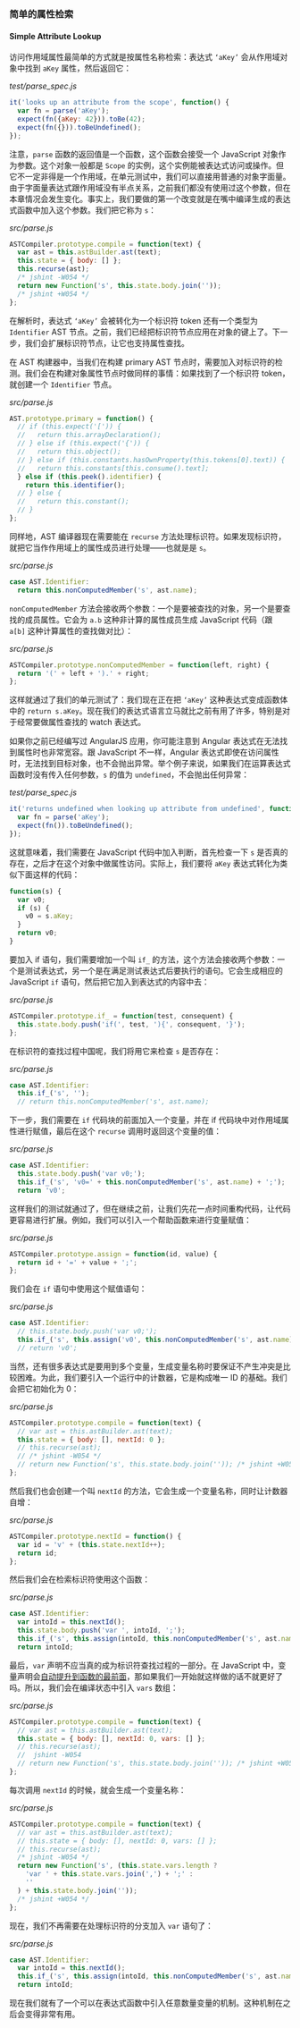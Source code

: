 ### 简单的属性检索
#### Simple Attribute Lookup

访问作用域属性最简单的方式就是按属性名称检索：表达式 `‘aKey’` 会从作用域对象中找到 `aKey` 属性，然后返回它：

_test/parse_spec.js_

```js
it('looks up an attribute from the scope', function() {
  var fn = parse('aKey');
  expect(fn({aKey: 42})).toBe(42);
  expect(fn({})).toBeUndefined();
});
```

注意，`parse` 函数的返回值是一个函数，这个函数会接受一个 JavaScript 对象作为参数。这个对象一般都是 `Scope` 的实例，这个实例能被表达式访问或操作。但它不一定非得是一个作用域，在单元测试中，我们可以直接用普通的对象字面量。由于字面量表达式跟作用域没有半点关系，之前我们都没有使用过这个参数，但在本章情况会发生变化。事实上，我们要做的第一个改变就是在嘴中编译生成的表达式函数中加入这个参数。我们把它称为 `s`：

_src/parse.js_

```js
ASTCompiler.prototype.compile = function(text) {
  var ast = this.astBuilder.ast(text);
  this.state = { body: [] };
  this.recurse(ast);
  /* jshint -W054 */
  return new Function('s', this.state.body.join(''));
  /* jshint +W054 */
};
```

在解析时，表达式 `‘aKey’` 会被转化为一个标识符 token 还有一个类型为 `Identifier` AST 节点。之前，我们已经把标识符节点应用在对象的键上了。下一步，我们会扩展标识符节点，让它也支持属性查找。

在 AST 构建器中，当我们在构建 primary AST 节点时，需要加入对标识符的检测。我们会在构建对象属性节点时做同样的事情：如果找到了一个标识符 token，就创建一个 `Identifier` 节点。

_src/parse.js_

```js
AST.prototype.primary = function() {
  // if (this.expect('[')) {
  //   return this.arrayDeclaration();
  // } else if (this.expect('{')) {
  //   return this.object();
  // } else if (this.constants.hasOwnProperty(this.tokens[0].text)) {
  //   return this.constants[this.consume().text];
  } else if (this.peek().identifier) {
    return this.identifier();
  // } else {
  //   return this.constant();
  // }
};
```

同样地，AST 编译器现在需要能在 `recurse` 方法处理标识符。如果发现标识符，就把它当作作用域上的属性成员进行处理——也就是是 `s`。

_src/parse.js_

```js
case AST.Identifier:
  return this.nonComputedMember('s', ast.name);
```

`nonComputedMember` 方法会接收两个参数：一个是要被查找的对象，另一个是要查找的成员属性。它会为 `a.b` 这种非计算的属性成员生成 JavaScript 代码（跟 `a[b]` 这种计算属性的查找做对比）：

_src/parse.js_

```js
ASTCompiler.prototype.nonComputedMember = function(left, right) {
  return '(' + left + ').' + right;
};
```

这样就通过了我们的单元测试了：我们现在正在把 `‘aKey’` 这种表达式变成函数体中的 `return s.aKey`。现在我们的表达式语言立马就比之前有用了许多，特别是对于经常要做属性查找的 watch 表达式。

如果你之前已经编写过 AngularJS 应用，你可能注意到 Angular 表达式在无法找到属性时也非常宽容。跟 JavaScript 不一样，Angular 表达式即使在访问属性时，无法找到目标对象，也不会抛出异常。举个例子来说，如果我们在运算表达式函数时没有传入任何参数，`s` 的值为 `undefined`，不会抛出任何异常：

_test/parse_spec.js_

```js
it('returns undefined when looking up attribute from undefined', function() {
  var fn = parse('aKey');
  expect(fn()).toBeUndefined();
});
```

这就意味着，我们需要在 JavaScript 代码中加入判断，首先检查一下 `s` 是否真的存在，之后才在这个对象中做属性访问。实际上，我们要将 `aKey` 表达式转化为类似下面这样的代码：

```js
function(s) {
  var v0;
  if (s) {
    v0 = s.aKey;
  }
  return v0;
}
```

要加入 if 语句，我们需要增加一个叫 `if_` 的方法，这个方法会接收两个参数：一个是测试表达式，另一个是在满足测试表达式后要执行的语句。它会生成相应的 JavaScript `if` 语句，然后把它加入到表达式的内容中去：

_src/parse.js_

```js
ASTCompiler.prototype.if_ = function(test, consequent) {
  this.state.body.push('if(', test, '){', consequent, '}');
};
```

在标识符的查找过程中国呢，我们将用它来检查 `s` 是否存在：

_src/parse.js_

```js
case AST.Identifier:
  this.if_('s', '');
  // return this.nonComputedMember('s', ast.name);
```

下一步，我们需要在 `if` 代码块的前面加入一个变量，并在 if 代码块中对作用域属性进行赋值，最后在这个 `recurse` 调用时返回这个变量的值：

_src/parse.js_

```js
case AST.Identifier:
  this.state.body.push('var v0;');
  this.if_('s', 'v0=' + this.nonComputedMember('s', ast.name) + ';');
  return 'v0';
```

这样我们的测试就通过了，但在继续之前，让我们先花一点时间重构代码，让代码更容易进行扩展。例如，我们可以引入一个帮助函数来进行变量赋值：

_src/parse.js_

```js
ASTCompiler.prototype.assign = function(id, value) {
  return id + '=' + value + ';';
};
```

我们会在 `if` 语句中使用这个赋值语句：

_src/parse.js_

```js
case AST.Identifier:
  // this.state.body.push('var v0;');
  this.if_('s', this.assign('v0', this.nonComputedMember('s', ast.name)));
  // return 'v0';
```

当然，还有很多表达式是要用到多个变量，生成变量名称时要保证不产生冲突是比较困难。为此，我们要引入一个运行中的计数器，它是构成唯一 ID 的基础。我们会把它初始化为 0：

_src/parse.js_

```js
ASTCompiler.prototype.compile = function(text) {
  // var ast = this.astBuilder.ast(text);
  this.state = { body: [], nextId: 0 };
  // this.recurse(ast);
  // /* jshint -W054 */
  // return new Function('s', this.state.body.join('')); /* jshint +W054 */
};
```

然后我们也会创建一个叫 `nextId` 的方法，它会生成一个变量名称，同时让计数器自增：

_src/parse.js_

```js
ASTCompiler.prototype.nextId = function() {
  var id = 'v' + (this.state.nextId++);
  return id;
};
```

然后我们会在检索标识符使用这个函数：

_src/parse.js_

```js
case AST.Identifier:
  var intoId = this.nextId();
  this.state.body.push('var ', intoId, ';');
  this.if_('s', this.assign(intoId, this.nonComputedMember('s', ast.name)));
  return intoId;
```

最后，`var` 声明不应当真的成为标识符查找过程的一部分。在 JavaScript 中，变量声明会[自动提升到函数的最前面](https://developer.mozilla.org/en-US/docs/Glossary/Hoisting)，那如果我们一开始就这样做的话不就更好了吗。所以，我们会在编译状态中引入 `vars` 数组：

_src/parse.js_

```js
ASTCompiler.prototype.compile = function(text) {
  // var ast = this.astBuilder.ast(text);
  this.state = { body: [], nextId: 0, vars: [] };
  // this.recurse(ast);
  //  jshint -W054 
  // return new Function('s', this.state.body.join('')); /* jshint +W054 */
};
```

每次调用 `nextId` 的时候，就会生成一个变量名称：

_src/parse.js_

```js
ASTCompiler.prototype.compile = function(text) {
  // var ast = this.astBuilder.ast(text);
  // this.state = { body: [], nextId: 0, vars: [] };
  // this.recurse(ast);
  /* jshint -W054 */
  return new Function('s', (this.state.vars.length ?
    'var ' + this.state.vars.join(',') + ';' :
    ''
  ) + this.state.body.join(''));
  /* jshint +W054 */
};
```

现在，我们不再需要在处理标识符的分支加入 `var` 语句了：

_src/parse.js_

```js
case AST.Identifier:
  var intoId = this.nextId();
  this.if_('s', this.assign(intoId, this.nonComputedMember('s', ast.name)));
  return intoId;
```

现在我们就有了一个可以在表达式函数中引入任意数量变量的机制。这种机制在之后会变得非常有用。